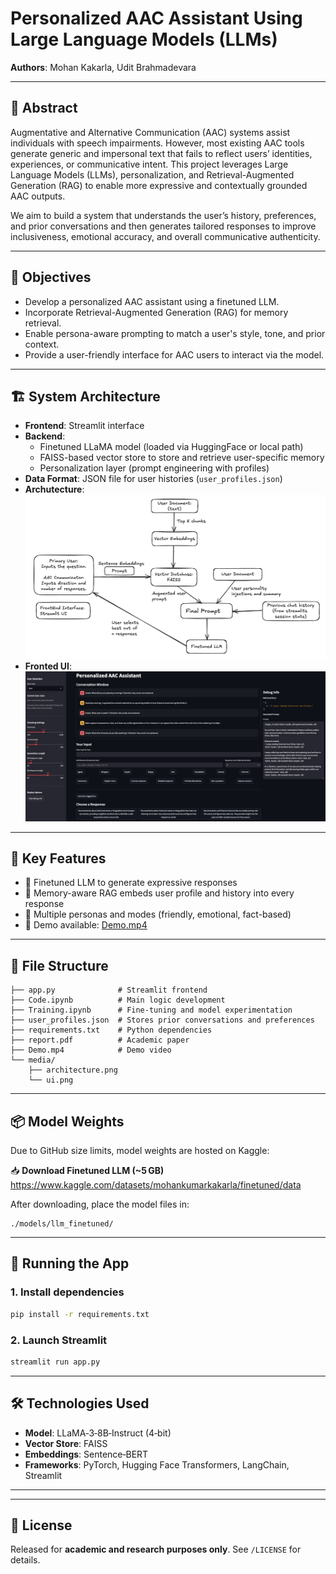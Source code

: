 # Personalized AAC Assistant Using Large Language Models (LLMs)

**Authors**: Mohan Kakarla, Udit Brahmadevara  


---

## 🧠 Abstract

Augmentative and Alternative Communication (AAC) systems assist individuals with speech impairments. However, most existing AAC tools generate generic and impersonal text that fails to reflect users’ identities, experiences, or communicative intent. This project leverages Large Language Models (LLMs), personalization, and Retrieval-Augmented Generation (RAG) to enable more expressive and contextually grounded AAC outputs.

We aim to build a system that understands the user’s history, preferences, and prior conversations and then generates tailored responses to improve inclusiveness, emotional accuracy, and overall communicative authenticity.

---

## 🎯 Objectives

- Develop a personalized AAC assistant using a finetuned LLM.
- Incorporate Retrieval-Augmented Generation (RAG) for memory retrieval.
- Enable persona-aware prompting to match a user's style, tone, and prior context.
- Provide a user-friendly interface for AAC users to interact via the model.

---

## 🏗️ System Architecture

- **Frontend**: Streamlit interface  
- **Backend**:  
  - Finetuned LLaMA model (loaded via HuggingFace or local path)  
  - FAISS-based vector store to store and retrieve user-specific memory  
  - Personalization layer (prompt engineering with profiles)  
- **Data Format**: JSON file for user histories (`user_profiles.json`)  
- **Archutecture**:  
  ![System Architecture](media/architecture.png)
- **Fronted UI**:  
  ![UI Screenshot](media/ui.png)

---

## 🧪 Key Features

- 🤖 Finetuned LLM to generate expressive responses  
- 🧠 Memory-aware RAG embeds user profile and history into every response  
- 👤 Multiple personas and modes (friendly, emotional, fact-based)  
- 🎥 Demo available: [Demo.mp4](Demo.mp4)

---

## 📁 File Structure

```
├── app.py              # Streamlit frontend
├── Code.ipynb          # Main logic development
├── Training.ipynb      # Fine-tuning and model experimentation
├── user_profiles.json  # Stores prior conversations and preferences
├── requirements.txt    # Python dependencies
├── report.pdf          # Academic paper
├── Demo.mp4            # Demo video
└── media/
    ├── architecture.png
    └── ui.png
```

---

## 📦 Model Weights

Due to GitHub size limits, model weights are hosted on Kaggle:

📥 **Download Finetuned LLM (~5 GB)**  
https://www.kaggle.com/datasets/mohankumarkakarla/finetuned/data

After downloading, place the model files in:

```
./models/llm_finetuned/
```

---

## 🚀 Running the App

### 1. Install dependencies
```bash
pip install -r requirements.txt
```

### 2. Launch Streamlit
```bash
streamlit run app.py
```

---

## 🛠️ Technologies Used

- **Model**: LLaMA‑3‑8B‑Instruct (4‑bit)  
- **Vector Store**: FAISS  
- **Embeddings**: Sentence‑BERT  
- **Frameworks**: PyTorch, Hugging Face Transformers, LangChain, Streamlit

---



---

## 📃 License

Released for **academic and research purposes only**. See `/LICENSE` for details.
